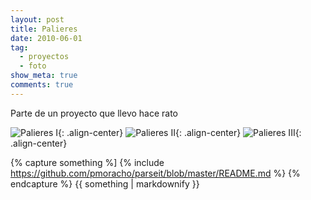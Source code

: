 ```yaml
---
layout: post
title: Palieres
date: 2010-06-01
tag:
  - proyectos
  - foto
show_meta: true
comments: true
---
```

Parte de un proyecto que llevo hace rato


![Palieres I][1]{: .align-center}
![Palieres II][2]{: .align-center}
![Palieres III][3]{: .align-center}

[1]: https://lh3.googleusercontent.com/SYeTtnYfTBk7da1jsLUZR_HKgB7weMOy14hPPg9NPpvEtd6M0pTsQevELdEXpNcChpJBx6vEaDxzpXwI9b7o8ONxB9crbFu-rdgDxB_q5Ume_uauX1TlIKIuMUxvJWmpQx9tNlqYwGL6nSwFurfVw-eKW7a2PyrjOMqvxuRKgItVtIvBYhOZS2LL-FKPZJU8ICWISbojdrQltkTchn_r6HGfCilqnnKw9RkgKgIZm0-dy8tEbB_GSCQAGmaLkT5ai_eLsSgc0yIdJ-ZsweHKMh2L4_horeXnknVy5y6WKNlhpe99Ga4cFwYW17zS8aFgVAuVg8kBUu3Op-M71GYITP6u4ZrHQZd9gt3IkpL3_sHRdQ0o_5Gsqr29p8Eeu48FmHitGp8Qdj33Cm4niq9P90LxQnL2Q6GOBXxmI1ejwY0EaX0mWIhVblE-oILbixfiQA9NhW-us5Z_gKR51DnZORYHaccf_nSFgEQd_VhQP5sRdl8Lj2D62kN9Q3h1DCqhIBGwRHL_uK4Drce6k-72xQ4Pd_1UkmpJNwVhkBK4NjAQOdXJLduOXcr14ihUZYyPwsluMemX3O7Wl0E-VUZO4-0xFAPx2E-_y8YBskIJDIqZnWoIkiqf=w1029-h679-no
[2]: https://lh3.googleusercontent.com/wwzki-F5UdcapSsQ6KlbCFI3yMX9wcJiufODUDt7WtlybFhvyNTx5uG3XrShPZCdOWcXrQzdNbEQNhLO4uOTZx74yzMRZPVAlXMfWR-KsdysIF98w_p9IEJwDhCj_uIroMd7pgkQ6SqNmwPum6NsQMNf9TNU2RVgOrXBF5elOHjPoo93eGsSfjEenH_F9D5kOum5aGdIltKuo06TxgRNebuCEzFh6s3GgYfeag58zt9lkjsB1X_FG4MsIrXQwQvKPUCrdYWMGadIC55IJYC2PJCuAzWpJWlD6EAcQKCOSjis7jYq1HHZHkxgKmwcqC0yJTftLmaVZV3gOdN-4jSOZRv0gM44E56ahXZfdFr73YMJ1VVd-yu1-6uxVsjbd0RaCebrlzJAPl4diB7_llHlzQczfEZb-ga_EBsicFfZohLdRAcgLNPnuAOULEYlqQy56UFOYSi9K0Te0g3twIJBgzkvxvdncHqK8mKREPfhPzF5uZye6upr6CSUGRwaKgGeW1zNd54qy09s_NDHmfsfIPIiIYeUjxdnx8gigK8vdGbIsdHZGkZIORhSl2GSIRlOxrmACvCWfYVZ-bQagUcQ0DojtqF80AF6swvLH8nRvJl9dEoQ5kVH=w1076-h679-no
[3]: https://lh3.googleusercontent.com/YdOwRGp4f_f924maCdcIgKHge3xIAVxHLENLopAGXCrHUCZ7qI8ZiuFdZZ2aVzyqoYta9DeDxXp54OXVhPy4lSa6639w_N6rGwqOemfVyfcMQD6zNGccD9AUuCcb8MJOLjAJ3VyoQ5Z5fAOCNOiZV2jvovb9XMh-h_RYvAJxOuw_osVM5_zXgPcfoX-FiY-N3tJ2bDlc62P4X2DLraqhm9LDxEUQ6PCbM9XJyKAgeq7KFu-o3QqZ7Q6srxh-3newT8zktnx6s-1T0eLnqgOwRN4IkX9_8Dxdow4ls-YWIQem5qQ0UW-jyeSEQRrX1Yh1rgB0DYJ_QxiRq2FS33UVBrNGgfeHGG8RoMhXNDz89siS13LVNdQ6q-Ofofq5y2cGstF79m8z5ztEk6rMOmIoxSeGTdqj3nxhjSC5qAUHnBNiEw5XnF1FJR6m3wCwFQNwXhGlaPGTSHpaX1ZJOqjpByr7eGmL58QlSQtLopAtRfxjPWhpButcn_bo2Ev3W6SGlxZcxU2sX_0Oyd8LWQ0kkJCwc0FZC2MyM3eb8Id6JzUXNXtBXltRO2ZJcp9FZbKp07QKMqTvmRK-TmCWgqixCTvAjXX_hFNM3IVCA4Jtp8uT00E0HCl3=w429-h679-no


{% capture something %]
{% include https://github.com/pmoracho/parseit/blob/master/README.md %}
{% endcapture %}
{{ something | markdownify }}
